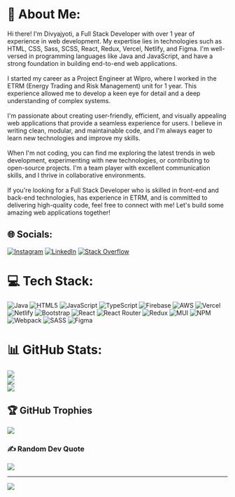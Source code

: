 # 💫 About Me:
Hi there! I'm Divyajyoti, a Full Stack Developer with over 1 year of experience in web development. My expertise lies in technologies such as HTML, CSS, Sass, SCSS, React, Redux, Vercel, Netlify, and Figma. I'm well-versed in programming languages like Java and JavaScript, and have a strong foundation in building end-to-end web applications.<br><br>I started my career as a Project Engineer at Wipro, where I worked in the ETRM (Energy Trading and Risk Management) unit for 1 year. This experience allowed me to develop a keen eye for detail and a deep understanding of complex systems.<br><br>I'm passionate about creating user-friendly, efficient, and visually appealing web applications that provide a seamless experience for users. I believe in writing clean, modular, and maintainable code, and I'm always eager to learn new technologies and improve my skills.<br><br>When I'm not coding, you can find me exploring the latest trends in web development, experimenting with new technologies, or contributing to open-source projects. I'm a team player with excellent communication skills, and I thrive in collaborative environments.<br><br>If you're looking for a Full Stack Developer who is skilled in front-end and back-end technologies, has experience in ETRM, and is committed to delivering high-quality code, feel free to connect with me! Let's build some amazing web applications together!


## 🌐 Socials:
[![Instagram](https://img.shields.io/badge/Instagram-%23E4405F.svg?logo=Instagram&logoColor=white)](https://instagram.com/divyajyoti_18) [![LinkedIn](https://img.shields.io/badge/LinkedIn-%230077B5.svg?logo=linkedin&logoColor=white)](https://linkedin.com/in/divyajyoti) [![Stack Overflow](https://img.shields.io/badge/-Stackoverflow-FE7A16?logo=stack-overflow&logoColor=white)](https://stackoverflow.com/users/divyajyoti) 

# 💻 Tech Stack:
![Java](https://img.shields.io/badge/java-%23ED8B00.svg?style=for-the-badge&logo=java&logoColor=white) ![HTML5](https://img.shields.io/badge/html5-%23E34F26.svg?style=for-the-badge&logo=html5&logoColor=white) ![JavaScript](https://img.shields.io/badge/javascript-%23323330.svg?style=for-the-badge&logo=javascript&logoColor=%23F7DF1E) ![TypeScript](https://img.shields.io/badge/typescript-%23007ACC.svg?style=for-the-badge&logo=typescript&logoColor=white) ![Firebase](https://img.shields.io/badge/firebase-%23039BE5.svg?style=for-the-badge&logo=firebase) ![AWS](https://img.shields.io/badge/AWS-%23FF9900.svg?style=for-the-badge&logo=amazon-aws&logoColor=white) ![Vercel](https://img.shields.io/badge/vercel-%23000000.svg?style=for-the-badge&logo=vercel&logoColor=white) ![Netlify](https://img.shields.io/badge/netlify-%23000000.svg?style=for-the-badge&logo=netlify&logoColor=#00C7B7) ![Bootstrap](https://img.shields.io/badge/bootstrap-%23563D7C.svg?style=for-the-badge&logo=bootstrap&logoColor=white) ![React](https://img.shields.io/badge/react-%2320232a.svg?style=for-the-badge&logo=react&logoColor=%2361DAFB) ![React Router](https://img.shields.io/badge/React_Router-CA4245?style=for-the-badge&logo=react-router&logoColor=white) ![Redux](https://img.shields.io/badge/redux-%23593d88.svg?style=for-the-badge&logo=redux&logoColor=white) ![MUI](https://img.shields.io/badge/MUI-%230081CB.svg?style=for-the-badge&logo=material-ui&logoColor=white) ![NPM](https://img.shields.io/badge/NPM-%23000000.svg?style=for-the-badge&logo=npm&logoColor=white) ![Webpack](https://img.shields.io/badge/webpack-%238DD6F9.svg?style=for-the-badge&logo=webpack&logoColor=black) ![SASS](https://img.shields.io/badge/SASS-hotpink.svg?style=for-the-badge&logo=SASS&logoColor=white) 	![Figma](https://img.shields.io/badge/figma-%23F24E1E.svg?style=for-the-badge&logo=figma&logoColor=white)
# 📊 GitHub Stats:
![](https://github-readme-stats.vercel.app/api?username=Divyajyoti1801&theme=midnight-purple&hide_border=false&include_all_commits=false&count_private=false)<br/>
![](https://github-readme-streak-stats.herokuapp.com/?user=Divyajyoti1801&theme=midnight-purple&hide_border=false)<br/>
![](https://github-readme-stats.vercel.app/api/top-langs/?username=Divyajyoti1801&theme=midnight-purple&hide_border=false&include_all_commits=false&count_private=false&layout=compact)

## 🏆 GitHub Trophies
![](https://github-profile-trophy.vercel.app/?username=Divyajyoti1801&theme=tokyonight&no-frame=false&no-bg=false&margin-w=4)

### ✍️ Random Dev Quote
![](https://quotes-github-readme.vercel.app/api?type=horizontal&theme=tokyonight)

---
[![](https://visitcount.itsvg.in/api?id=Divyajyoti1801&icon=2&color=0)](https://visitcount.itsvg.in)

<!-- Proudly created with GPRM ( https://gprm.itsvg.in ) -->
